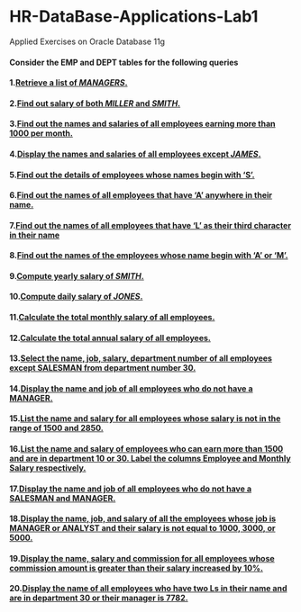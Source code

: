 # HR-DataBase-Applications-Lab1
Applied Exercises on Oracle Database 11g
 
#### Consider the EMP and DEPT tables for the following queries
#### 1.[Retrieve a list of *MANAGERS*.](https://github.com/jdcollahuazo1/HR-DataBase-Applications-Lab1/blob/main/Exercise1.sql)
#### 2.[Find out salary of both *MILLER* and *SMITH*.](https://github.com/jdcollahuazo1/HR-DataBase-Applications-Lab1/blob/main/Exercise2.sql)
#### 3.[Find out the names and salaries of all employees earning more than 1000 per month.](https://github.com/jdcollahuazo1/HR-DataBase-Applications-Lab1/blob/main/Exercise3.sql)
#### 4.[Display the names and salaries of all employees except *JAMES*.](https://github.com/jdcollahuazo1/HR-DataBase-Applications-Lab1/blob/main/Exercise4.sql)
#### 5.[Find out the details of employees whose names begin with ‘S’.](https://github.com/jdcollahuazo1/HR-DataBase-Applications-Lab1/blob/main/Exercise5.sql)
#### 6.[Find out the names of all employees that have ‘A’ anywhere in their name.](https://github.com/jdcollahuazo1/HR-DataBase-Applications-Lab1/blob/main/Exercise6.sql)
#### 7.[Find out the names of all employees that have ‘L’ as their third character in their name](https://github.com/jdcollahuazo1/HR-DataBase-Applications-Lab1/blob/main/Exercise7.sql)
#### 8.[Find out the names of the employees whose name begin with ‘A’ or ‘M’.](https://github.com/jdcollahuazo1/HR-DataBase-Applications-Lab1/blob/main/Exercise8.sql)
#### 9.[Compute yearly salary of *SMITH*.](https://github.com/jdcollahuazo1/HR-DataBase-Applications-Lab1/blob/main/Exercise9.sql)
#### 10.[Compute daily salary of *JONES*.](https://github.com/jdcollahuazo1/HR-DataBase-Applications-Lab1/blob/main/Exercise10.sql)
#### 11.[Calculate the total monthly salary of all employees.](https://github.com/jdcollahuazo1/HR-DataBase-Applications-Lab1/blob/main/Exercise11.sql)
#### 12.[Calculate the total annual salary of all employees.](https://github.com/jdcollahuazo1/HR-DataBase-Applications-Lab1/blob/main/Exercise12.sql)
#### 13.[Select the name, job, salary, department number of all employees except SALESMAN from department number 30.](https://github.com/jdcollahuazo1/HR-DataBase-Applications-Lab1/blob/main/Exercise13.sql)
#### 14.[Display the name and job of all employees who do not have a MANAGER.](https://github.com/jdcollahuazo1/HR-DataBase-Applications-Lab1/blob/main/Exercise14.sql)
#### 15.[List the name and salary for all employees whose salary is not in the range of 1500 and 2850.](https://github.com/jdcollahuazo1/HR-DataBase-Applications-Lab1/blob/main/Exercise15.sql)
#### 16.[List the name and salary of employees who can earn more than 1500 and are in department 10 or 30. Label the columns Employee and Monthly Salary respectively.](https://github.com/jdcollahuazo1/HR-DataBase-Applications-Lab1/blob/main/Exercise16.sql)
#### 17.[Display the name and job of all employees who do not have a SALESMAN and MANAGER.](https://github.com/jdcollahuazo1/HR-DataBase-Applications-Lab1/blob/main/Exercise17.sql)
#### 18.[Display the name, job, and salary of all the employees whose job is MANAGER or ANALYST and their salary is not equal to 1000, 3000, or 5000.](https://github.com/jdcollahuazo1/HR-DataBase-Applications-Lab1/blob/main/Exercise18.sql)
#### 19.[Display the name, salary and commission for all employees whose commission amount is greater than their salary increased by 10%.](https://github.com/jdcollahuazo1/HR-DataBase-Applications-Lab1/blob/main/Exercise19.sql)
#### 20.[Display the name of all employees who have two Ls in their name and are in department 30 or their manager is 7782.](https://github.com/jdcollahuazo1/HR-DataBase-Applications-Lab1/blob/main/Exercise20.sql)
